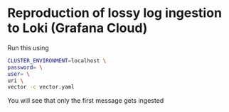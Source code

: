 # Reproduction of lossy log ingestion to Loki (Grafana Cloud)

Run this using

```bash
CLUSTER_ENVIRONMENT=localhost \
password= \
user= \
uri \
vector -c vector.yaml
```

You will see that only the first message gets ingested
